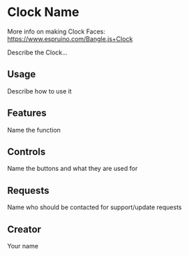 # Clock Name

More info on making Clock Faces: https://www.espruino.com/Bangle.js+Clock

Describe the Clock...

## Usage

Describe how to use it

## Features

Name the function

## Controls

Name the buttons and what they are used for

## Requests

Name who should be contacted for support/update requests

## Creator

Your name
